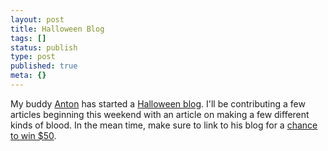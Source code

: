 ```yaml
---
layout: post
title: Halloween Blog
tags: []
status: publish
type: post
published: true
meta: {}
---
```

My buddy [Anton](http://antonolsen.com/) has started a [Halloween blog](http://halloween.lr2.com/).  I'll be contributing a few articles beginning this weekend with an article on making a few different kinds of blood.  In the mean time, make sure to link to his blog for a [chance to win $50](http://halloween.lr2.com/2007/09/19/win-50-bucks/). 
